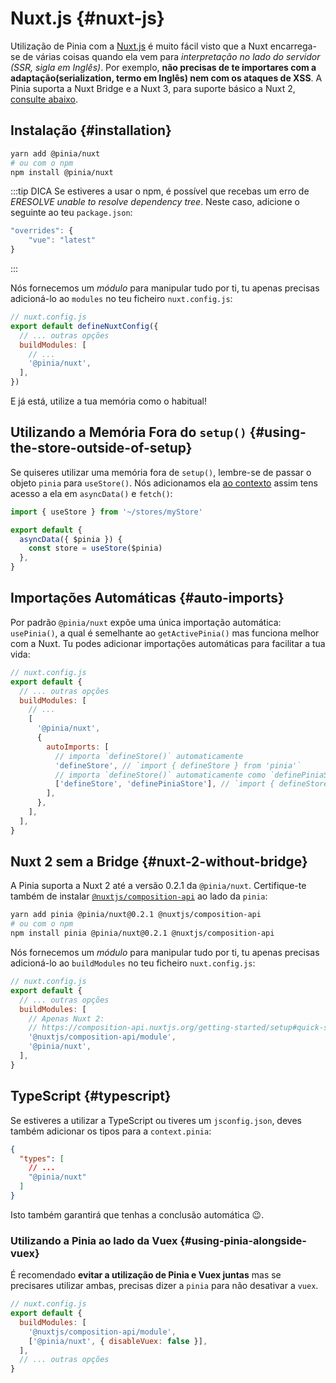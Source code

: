 # Nuxt.js {#nuxt-js}

Utilização de Pinia com a [Nuxt.js](https://nuxtjs.org/) é muito fácil visto que a Nuxt encarrega-se de várias coisas quando ela vem para _interpretação no lado do servidor (SSR, sigla em Inglês)_. Por exemplo, **não precisas de te importares com a adaptação(serialization, termo em Inglês) nem com os ataques de XSS**. A Pinia suporta a Nuxt Bridge e a Nuxt 3, para suporte básico a Nuxt 2, [consulte abaixo](#nuxt-2-sem-o-bridge).

## Instalação {#installation}

```bash
yarn add @pinia/nuxt
# ou com o npm
npm install @pinia/nuxt
```

:::tip DICA
Se estiveres a usar o npm, é possível que recebas um erro de _ERESOLVE unable to resolve dependency tree_. Neste caso, adicione o seguinte ao teu `package.json`:

```js
"overrides": {
	"vue": "latest"
}
```
:::

Nós fornecemos um _módulo_ para manipular tudo por ti, tu apenas precisas adicioná-lo ao `modules` no teu ficheiro `nuxt.config.js`:

```js
// nuxt.config.js
export default defineNuxtConfig({
  // ... outras opções
  buildModules: [
    // ...
    '@pinia/nuxt',
  ],
})
```

E já está, utilize a tua memória como o habitual!

## Utilizando a Memória Fora do `setup()` {#using-the-store-outside-of-setup}

Se quiseres utilizar uma memória fora de `setup()`, lembre-se de passar o objeto `pinia` para `useStore()`. Nós adicionamos ela [ao contexto](https://nuxtjs.org/docs/2.x/internals-glossary/context) assim tens acesso a ela em `asyncData()` e `fetch()`:

```js
import { useStore } from '~/stores/myStore'

export default {
  asyncData({ $pinia }) {
    const store = useStore($pinia)
  },
}
```

## Importações Automáticas {#auto-imports}

Por padrão `@pinia/nuxt` expõe uma única importação automática: `usePinia()`, a qual é semelhante ao `getActivePinia()` mas funciona melhor com a Nuxt. Tu podes adicionar importações automáticas para facilitar a tua vida:

```js
// nuxt.config.js
export default {
  // ... outras opções
  buildModules: [
    // ...
    [
      '@pinia/nuxt',
      {
        autoImports: [
          // importa `defineStore()` automaticamente
          'defineStore', // `import { defineStore } from 'pinia'`
          // importa `defineStore()` automaticamente como `definePiniaStore()`
          ['defineStore', 'definePiniaStore'], // `import { defineStore as definePiniaStore } from 'pinia'`
        ],
      },
    ],
  ],
}
```

## Nuxt 2 sem a Bridge {#nuxt-2-without-bridge}

A Pinia suporta a Nuxt 2 até a versão 0.2.1 da `@pinia/nuxt`. Certifique-te também de instalar [`@nuxtjs/composition-api`](https://composition-api.nuxtjs.org/) ao lado da `pinia`:

```bash
yarn add pinia @pinia/nuxt@0.2.1 @nuxtjs/composition-api
# ou com o npm
npm install pinia @pinia/nuxt@0.2.1 @nuxtjs/composition-api
```

Nós fornecemos um _módulo_ para manipular tudo por ti, tu apenas precisas adicioná-lo ao `buildModules` no teu ficheiro `nuxt.config.js`:

```js
// nuxt.config.js
export default {
  // ... outras opções
  buildModules: [
    // Apenas Nuxt 2:
    // https://composition-api.nuxtjs.org/getting-started/setup#quick-start
    '@nuxtjs/composition-api/module',
    '@pinia/nuxt',
  ],
}
```

## TypeScript {#typescript}

Se estiveres a utilizar a TypeScript ou tiveres um `jsconfig.json`, deves também adicionar os tipos para a `context.pinia`:

```json
{
  "types": [
    // ...
    "@pinia/nuxt"
  ]
}
```

Isto também garantirá que tenhas a conclusão automática 😉.

### Utilizando a Pinia ao lado da Vuex {#using-pinia-alongside-vuex}

É recomendado **evitar a utilização de Pinia e Vuex juntas** mas se precisares utilizar ambas, precisas dizer a `pinia` para não desativar a `vuex`.

```js
// nuxt.config.js
export default {
  buildModules: [
    '@nuxtjs/composition-api/module',
    ['@pinia/nuxt', { disableVuex: false }],
  ],
  // ... outras opções
}
```
